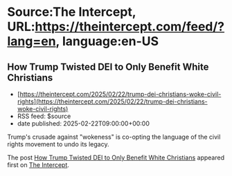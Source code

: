 # Source:The Intercept, URL:https://theintercept.com/feed/?lang=en, language:en-US

## How Trump Twisted DEI to Only Benefit White Christians
 - [https://theintercept.com/2025/02/22/trump-dei-christians-woke-civil-rights](https://theintercept.com/2025/02/22/trump-dei-christians-woke-civil-rights)
 - RSS feed: $source
 - date published: 2025-02-22T09:00:00+00:00

<p>Trump's crusade against "wokeness" is co-opting the language of the civil rights movement to undo its legacy.</p>
<p>The post <a href="https://theintercept.com/2025/02/22/trump-dei-christians-woke-civil-rights/">How Trump Twisted DEI to Only Benefit White Christians</a> appeared first on <a href="https://theintercept.com">The Intercept</a>.</p>

